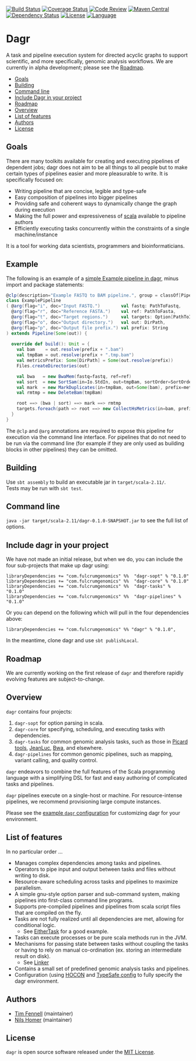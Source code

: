 [![Build Status](https://travis-ci.org/fulcrumgenomics/dagr.svg?branch=master)](https://travis-ci.org/fulcrumgenomics/dagr)
[![Coverage Status](https://codecov.io/github/fulcrumgenomics/dagr/coverage.svg?branch=master)](https://codecov.io/github/fulcrumgenomics/dagr?branch=master)
[![Code Review](https://api.codacy.com/project/badge/grade/52e1d786d9784c7192fae2f8e853fa34)](https://www.codacy.com/app/contact_32/dagr)
[![Maven Central](https://maven-badges.herokuapp.com/maven-central/com.github.fulcrumgenomics/dagr/badge.svg)](https://maven-badges.herokuapp.com/maven-central/com.github.fulcrumgenomics/dagr)
[![Dependency Status](https://www.versioneye.com/user/projects/56b2d2d593b95a003c714340/badge.svg)](https://www.versioneye.com/user/projects/56b2d2d593b95a003c714340#dialog_dependency_badge)
[![License](http://img.shields.io/badge/license-MIT-blue.svg)](https://github.com/fulcrumgenomics/dagr/blob/master/LICENSE)
[![Language](http://img.shields.io/badge/language-scala-brightgreen.svg)](http://www.scala-lang.org/)

Dagr
====

A task and pipeline execution system for directed acyclic graphs to support scientific, and more specifically, genomic analysis workflows.
We are currently in alpha development; please see the [Roadmap](#roadmap).

<!---toc start-->
  * [Goals](#goals)
  * [Building](#building)
  * [Command line](#command-line)
  * [Include Dagr in your project](#include-dagr-in-your-project)
  * [Roadmap](#roadmap)
  * [Overview](#overview)
  * [List of features](#list-of-features)
  * [Authors](#authors)
  * [License](#license)

<!---toc end-->

## Goals

There are many toolkits available for creating and executing pipelines of dependent jobs; dagr does not aim to be all things to all people but to make certain types of pipelines easier and more pleasurable to write.  It is specifically focused on:

* Writing pipeline that are concise, legible and type-safe
* Easy composition of pipelines into bigger pipelines
* Providing safe and coherent ways to dynamically change the graph during execution
* Making the full power and expressiveness of [scala](http://www.scala-lang.org/) available to pipeline authors
* Efficiently executing tasks concurrently within the constraints of a single machine/instance 

It is a tool for working data scientists, programmers and bioinformaticians.

## Example

The following is an example of a [simple Example pipeline in dagr](pipelines/src/main/scala/dagr/pipelines/ExamplePipeline.scala), minus import and package statements:

```scala
@clp(description="Example FASTQ to BAM pipeline.", group = classOf[Pipelines])
class ExamplePipeline
( @arg(flag="i", doc="Input FASTQ.")        val fastq: PathToFastq,
  @arg(flag="r", doc="Reference FASTA.")    val ref: PathToFasta,
  @arg(flag="t", doc="Target regions.")     val targets: Option[PathToIntervals] = None,
  @arg(flag="o", doc="Output directory.")   val out: DirPath,
  @arg(flag="p", doc="Output file prefix.") val prefix: String
) extends Pipeline(Some(out)) {
  
  override def build(): Unit = {
    val bam    = out.resolve(prefix + ".bam")
    val tmpBam = out.resolve(prefix + ".tmp.bam")
    val metricsPrefix: Some[DirPath] = Some(out.resolve(prefix))
    Files.createDirectories(out)

    val bwa   = new BwaMem(fastq=fastq, ref=ref)
    val sort  = new SortSam(in=Io.StdIn, out=tmpBam, sortOrder=SortOrder.coordinate)
    val mark  = new MarkDuplicates(in=tmpBam, out=Some(bam), prefix=metricsPrefix)
    val rmtmp = new DeleteBam(tmpBam)

    root ==> (bwa | sort) ==> mark ==> rmtmp
    targets.foreach(path => root ==> new CollectHsMetrics(in=bam, prefix=metricsPrefix, targets=path, ref=ref))
  }
}
```

The `@clp` and `@arg` annotations are required to expose this pipeline for execution via the command line interface. For pipelines that do not need to be run via the command line (for example if they are only used as building blocks in other pipelines) they can be omitted.

## Building 

Use ```sbt assembly``` to build an executable jar in ```target/scala-2.11/```.  
Tests may be run with ```sbt test```.

## Command line

`java -jar target/scala-2.11/dagr-0.1.0-SNAPSHOT.jar` to see the full list of options.

## Include dagr in your project

We have not made an initial release, but when we do, you can include the four sub-projects that make up dagr using:

```
libraryDependencies += "com.fulcrumgenomics" %%  "dagr-sopt" % "0.1.0"
libraryDependencies += "com.fulcrumgenomics" %%  "dagr-core" % "0.1.0"
libraryDependencies += "com.fulcrumgenomics" %%  "dagr-tasks" % "0.1.0"
libraryDependencies += "com.fulcrumgenomics" %%  "dagr-pipelines" % "0.1.0"
```

Or you can depend on the following which will pull in the four dependencies above:

```
libraryDependencies += "com.fulcrumgenomics" %% "dagr" % "0.1.0",
```

In the meantime, clone dagr and use `sbt publishLocal`.

## Roadmap

We are currently working on the first release of `dagr` and therefore rapidly evolving features are subject-to-change.

## Overview

`dagr` contains four projects:

1. `dagr-sopt` for option parsing in scala.
2. `dagr-core` for specifying, scheduling, and executing tasks with dependencies.
3. `dagr-tasks` for common genomic analysis tasks, such as those in [Picard tools](https://github.com/broadinstitute/picard), [JeanLuc](https://github.com/fulcrumgenomics/JeanLuc), [Bwa](https://github.com/lh3/bwa), and elsewhere.
4. `dagr-pipelines` for common genomic pipelines, such as mapping, variant calling, and quality control.

`dagr` endeavors to combine the full features of the Scala programming language with a simplifying DSL for fast and easy authoring of complicated tasks and pipelines.

`dagr` pipelines execute on a single-host or machine.  For resource-intense pipelines, we recommend provisioning large compute instances.

Please see the [example `dagr` configuration](src/main/resources/example.conf) for customizing dagr for your environment.

## List of features

In no particular order ...

* Manages complex dependencies among tasks and pipelines.
* Operators to pipe input and output between tasks and files without writing to disk.
* Resource-aware scheduling across tasks and pipelines to maximize parallelism.
* A simple gnu-style option parser and sub-command system, making pipelines into first-class command line programs.
* Supports pre-compiled pipelines and pipelines from scala script files that are compiled on the fly.
* Tasks are not fully realized until all dependencies are met, allowing for conditional logic.
  * See [EitherTask](core/src/main/scala/dagr/core/tasksystem/EitherTask.scala) for a good example.
* Tasks can execute processes or be pure scala methods run in the JVM.
* Mechanisms for passing state between tasks without coupling the tasks or having to rely on manual co-ordination (ex. storing an intermediate result on disk).
  * See [Linker](core/src/main/scala/dagr/core/tasksystem/Linker.scala)
* Contains a small set of predefined genomic analysis tasks and pipelines.
* Configuration (using [HOCON](https://github.com/typesafehub/config/blob/master/HOCON.md) and [TypeSafe config](https://github.com/typesafehub/config) to fully specify the dagr environment.

## Authors

* [Tim Fennell](https://github.com/tfenne) (maintainer)
* [Nils Homer](https://github.com/nh13) (maintainer)

## License

`dagr` is open source software released under the [MIT License](https://github.com/fulcrumgenomics/dagr/blob/master/LICENSE).
